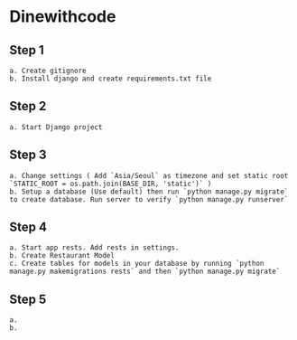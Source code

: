 # Dinewithcode

## Step 1 
	a. Create gitignore
	b. Install django and create requirements.txt file

## Step 2
	a. Start Django project

## Step 3
	a. Change settings ( Add `Asia/Seoul` as timezone and set static root `STATIC_ROOT = os.path.join(BASE_DIR, 'static')` )
	b. Setup a database (Use default) then run `python manage.py migrate` to create database. Run server to verify `python manage.py runserver`

## Step 4
	a. Start app rests. Add rests in settings. 
	b. Create Restaurant Model 
	c. Create tables for models in your database by running `python manage.py makemigrations rests` and then `python manage.py migrate`

## Step 5
	a.
	b.
